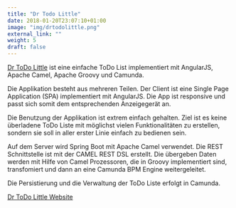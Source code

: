```yaml
---
title: "Dr Todo Little"
date: 2018-01-20T23:07:10+01:00
image: "img/drtodolittle.png"
external_link: ""
weight: 5
draft: false
---
```

[Dr ToDo Little](https://www.drtodolittle.de) ist eine einfache ToDo List implementiert mit AngularJS, Apache Camel, Apache Groovy und Camunda.

Die Applikation besteht aus mehreren Teilen. Der Client ist
eine Single Page Application (SPA) implementiert mit AngularJS. Die App ist responsive und passt sich somit dem entsprechenden Anzeigegerät an.

Die Benutzung der Applikation ist extrem einfach gehalten. Ziel ist es keine überladene ToDo Liste mit möglichst vielen Funktionalitäten zu erstellen, sondern sie soll in aller erster Linie einfach zu bedienen sein.

Auf dem Server wird Spring Boot mit Apache Camel verwendet. Die REST Schnittstelle ist mit der CAMEL REST DSL erstellt. Die übergeben Daten werden mit Hilfe von Camel Prozessoren, die in Groovy implementiert sind, transfomiert und dann an eine Camunda BPM Engine weitergeleitet.

Die Persistierung und die Verwaltung der ToDo Liste erfolgt in Camunda.

[Dr ToDo Little Website](https://www.drtodolittle.de)
